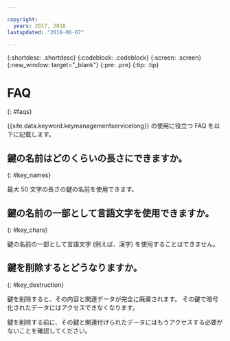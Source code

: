 ```yaml
---

copyright:
  years: 2017, 2018
lastupdated: "2018-06-07"

---
```


{:shortdesc: .shortdesc}
{:codeblock: .codeblock}
{:screen: .screen}
{:new_window: target="_blank"}
{:pre: .pre}
{:tip: .tip}

# FAQ
{: #faqs}

{{site.data.keyword.keymanagementservicelong}} の使用に役立つ FAQ を以下に記載します。

## 鍵の名前はどのくらいの長さにできますか。
{: #key_names}

最大 50 文字の長さの鍵の名前を使用できます。
   
## 鍵の名前の一部として言語文字を使用できますか。
{: #key_chars}

鍵の名前の一部として言語文字 (例えば、漢字) を使用することはできません。

## 鍵を削除するとどうなりますか。
{: #key_destruction}

鍵を削除すると、その内容と関連データが完全に廃棄されます。 その鍵で暗号化されたデータにはアクセスできなくなります。 

鍵を削除する前に、その鍵と関連付けられたデータにはもうアクセスする必要がないことを確認してください。 


